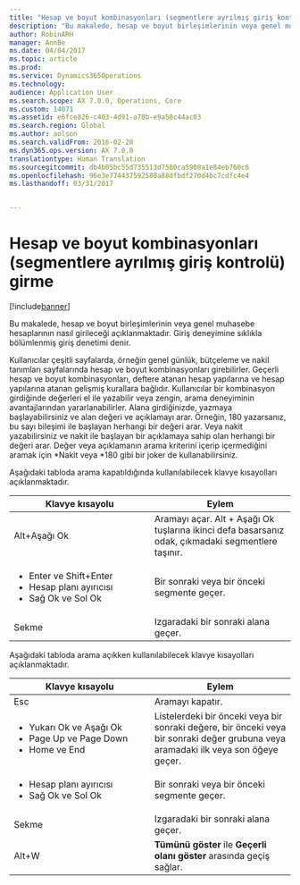 ```yaml
---
title: "Hesap ve boyut kombinasyonları (segmentlere ayrılmış giriş kontrolü) girme"
description: "Bu makalede, hesap ve boyut birleşimlerinin veya genel muhasebe hesaplarının nasıl girileceği açıklanmaktadır. Giriş deneyimine sıklıkla bölümlenmiş giriş denetimi denir."
author: RobinARH
manager: AnnBe
ms.date: 04/04/2017
ms.topic: article
ms.prod: 
ms.service: Dynamics365Operations
ms.technology: 
audience: Application User
ms.search.scope: AX 7.0.0, Operations, Core
ms.custom: 14071
ms.assetid: e6fce826-c403-4d91-a78b-e9a58c44ac03
ms.search.region: Global
ms.author: aolson
ms.search.validFrom: 2016-02-28
ms.dyn365.ops.version: AX 7.0.0
translationtype: Human Translation
ms.sourcegitcommit: db4b05bc55d735513d7580ca5908a1e84eb760c6
ms.openlocfilehash: 96e3e774437592580a88dfbdf270d4bc7cdfc4e4
ms.lasthandoff: 03/31/2017


---
```


# <a name="enter-account-and-dimension-combinations-segmented-entry-control"></a>Hesap ve boyut kombinasyonları (segmentlere ayrılmış giriş kontrolü) girme

[!include[banner](../includes/banner.md)]


Bu makalede, hesap ve boyut birleşimlerinin veya genel muhasebe hesaplarının nasıl girileceği açıklanmaktadır. Giriş deneyimine sıklıkla bölümlenmiş giriş denetimi denir.

Kullanıcılar çeşitli sayfalarda, örneğin genel günlük, bütçeleme ve nakil tanımları sayfalarında hesap ve boyut kombinasyonları girebilirler. Geçerli hesap ve boyut kombinasyonları, deftere atanan hesap yapılarına ve hesap yapılarına atanan gelişmiş kurallara bağlıdır. Kullanıcılar bir kombinasyon girdiğinde değerleri el ile yazabilir veya zengin, arama deneyiminin avantajlarından yararlanabilirler. Alana girdiğinizde, yazmaya başlayabilirsiniz ve alan değeri ve açıklamayı arar. Örneğin, 180 yazarsanız, bu sayı bileşimi ile başlayan herhangi bir değeri arar. Veya nakit yazabilirsiniz ve nakit ile başlayan bir açıklamaya sahip olan herhangi bir değeri arar. Değer veya açıklamanın arama kriterini içerip içermediğini aramak için \*Nakit veya \*180 gibi bir joker de kullanabilirsiniz. 

Aşağıdaki tabloda arama kapatıldığında kullanılabilecek klavye kısayolları açıklanmaktadır.

<table>
<colgroup>
<col width="50%" />
<col width="50%" />
</colgroup>
<thead>
<tr class="header">
<th>Klavye kısayolu</th>
<th>Eylem</th>
</tr>
</thead>
<tbody>
<tr class="odd">
<td>Alt+Aşağı Ok</td>
<td>Aramayı açar. Alt + Aşağı Ok tuşlarına ikinci defa basarsanız odak, çıkmadaki segmentlere taşınır.</td>
</tr>
<tr class="even">
<td><ul>
<li>Enter ve Shift+Enter</li>
<li>Hesap planı ayırıcısı</li>
<li>Sağ Ok ve Sol Ok</li>
</ul></td>
<td>Bir sonraki veya bir önceki segmente geçer.</td>
</tr>
<tr class="odd">
<td>Sekme</td>
<td>Izgaradaki bir sonraki alana geçer.</td>
</tr>
</tbody>
</table>

Aşağıdaki tabloda arama açıkken kullanılabilecek klavye kısayolları açıklanmaktadır.

<table>
<colgroup>
<col width="50%" />
<col width="50%" />
</colgroup>
<thead>
<tr class="header">
<th>Klavye kısayolu</th>
<th>Eylem</th>
</tr>
</thead>
<tbody>
<tr class="odd">
<td>Esc</td>
<td>Aramayı kapatır.</td>
</tr>
<tr class="even">
<td><ul>
<li>Yukarı Ok ve Aşağı Ok</li>
<li>Page Up ve Page Down</li>
<li>Home ve End</li>
</ul></td>
<td>Listelerdeki bir önceki veya bir sonraki değere, bir önceki veya bir sonraki değer grubuna veya aramadaki ilk veya son öğeye geçer.</td>
</tr>
<tr class="odd">
<td><ul>
<li>Hesap planı ayırıcısı</li>
<li>Sağ Ok ve Sol Ok</li>
</ul></td>
<td>Bir sonraki veya bir önceki segmente geçer.</td>
</tr>
<tr class="even">
<td>Sekme</td>
<td>Izgaradaki bir sonraki alana geçer.</td>
</tr>
<tr class="odd">
<td>Alt+W</td>
<td><strong>Tümünü göster</strong> ile <strong>Geçerli olanı göster</strong> arasında geçiş sağlar.</td>
</tr>
</tbody>
</table>

 




